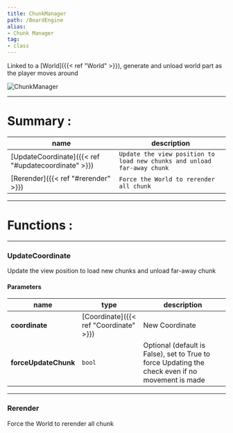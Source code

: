 ```yaml
---
title: ChunkManager
path: /BoardEngine
alias: 
- Chunk Manager
tag: 
- class
---
```

Linked to a [World]({{< ref "World" >}}), generate and unload world part as the player moves around  

![ChunkManager](ChunkManager.svg "ChunkManager")

---
# Summary :
name|description
----|----
[UpdateCoordinate]({{< ref "#updatecoordinate" >}}) | `Update the view position to load new chunks and unload far-away chunk`
[Rerender]({{< ref "#rerender" >}}) | `Force the World to rerender all chunk`

---
# Functions :

---
### UpdateCoordinate
Update the view position to load new chunks and unload far-away chunk

#### Parameters
name|type|description
-----|-----|-----
**coordinate**|[Coordinate]({{< ref "Coordinate" >}})|New Coordinate
**forceUpdateChunk**|`bool`|Optional (default is False), set to True to force Updating the check even if no movement is made

---
### Rerender
Force the World to rerender all chunk
